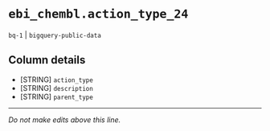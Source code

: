 # `ebi_chembl.action_type_24`
`bq-1` | `bigquery-public-data`

## Column details
* [STRING]    `action_type`
* [STRING]    `description`
* [STRING]    `parent_type`

-------------------------------------------------------------------------------
*Do not make edits above this line.*

